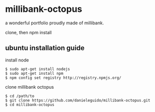 millibank-octopus
=================

a wonderful portfolio proudly made of millibank.

clone, then npm install

ubuntu installation guide
---

install node

    $ sudo apt-get install nodejs
    $ sudo apt-get install npm
    $ npm config set registry http://registry.npmjs.org/

clone millibank octopus

    $ cd /path/to
    $ git clone https://github.com/danieleguido/millibank-octopus.git
    $ cd millibank-octopus
    

